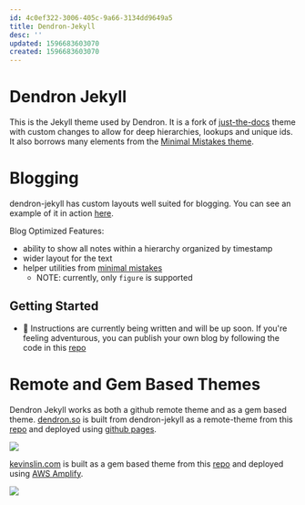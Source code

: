 ```yaml
---
id: 4c0ef322-3006-405c-9a66-3134dd9649a5
title: Dendron-Jekyll
desc: ''
updated: 1596683603070
created: 1596683603070
---
```


# Dendron Jekyll

This is the Jekyll theme used by Dendron. It is a fork of [just-the-docs](https://pmarsceill.github.io/just-the-docs/) theme with custom changes to allow for deep hierarchies, lookups and unique ids. It also borrows many elements from the [Minimal Mistakes theme](https://mmistakes.github.io/minimal-mistakes/).

# Blogging

dendron-jekyll has custom layouts well suited for blogging. You can see an example of it in action [here](https://www.kevinslin.com/notes/b9bc4aa1-4369-446d-91a9-13d4f2a4b8e5.html). 

Blog Optimized Features:
- ability to show all notes within a hierarchy organized by timestamp
- wider layout for the text
- helper utilities from [minimal mistakes](https://mmistakes.github.io/minimal-mistakes/docs/helpers/)
    - NOTE: currently, only `figure` is supported

## Getting Started
- 🚧 Instructions are currently being written and will be up soon. If you're feeling adventurous, you can publish your own blog by following the code in this [repo]([repo](https://github.com/kevinslin/dendron-kevinslin))

# Remote and Gem Based Themes

Dendron Jekyll works as both a github remote theme and as a gem based theme. [dendron.so](https://dendron.so) is built from dendron-jekyll as a remote-theme from this [repo](https://github.com/dendronhq/dendron-template) and deployed using [github pages](https://pages.github.com/).

![](https://foundation-prod-assetspublic53c57cce-8cpvgjldwysl.s3-us-west-2.amazonaws.com/assets/images/jekyll-dendron-so.gif)

[kevinslin.com](https://www.kevinslin.com/) is built as a gem based theme from this [repo](https://github.com/kevinslin/dendron-kevinslin) and deployed using [AWS Amplify](https://aws.amazon.com/amplify/). 

![](https://foundation-prod-assetspublic53c57cce-8cpvgjldwysl.s3-us-west-2.amazonaws.com/assets/images/jekyll-kevinslin.gif)
